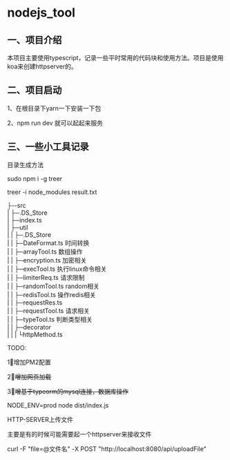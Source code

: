 # nodejs_tool

## 一、项目介绍

​	本项目主要使用typescript，记录一些平时常用的代码块和使用方法。项目是使用koa来创建httpserver的。

## 二、项目启动

1、在根目录下yarn一下安装一下包

2、npm run dev 就可以起起来服务



## 三、一些小工具记录

目录生成方法

sudo npm i -g treer

treer -i node_modules  result.txt

├--src  
|  ├─.DS_Store  
|  ├─index.ts  
|  ├─util  
|  |  ├─.DS_Store  
|  |  ├─DateFormat.ts 时间转换  
|  |  ├─arrayTool.ts  数组操作  
|  |  ├─encryption.ts 加密相关  
|  |  ├─execTool.ts 执行linux命令相关  
|  |  ├─limiterReq.ts 请求限制  
|  |  ├─randomTool.ts random相关  
|  |  ├─redisTool.ts 操作redis相关  
|  |  ├─requestRes.ts   
|  |  ├─requestTool.ts 请求相关  
|  |  ├─typeTool.ts 判断类型相关  
|  |  ├─decorator  
|  |  |     └httpMethod.ts  



TODO:

1⃣️增加PM2配置

2⃣️~~增加网页加载~~

3⃣️~~增基于typeorm的mysql连接，数据库操作~~



NODE_ENV=prod node dist/index.js



HTTP-SERVER上传文件

主要是有的时候可能需要起一个httpserver来接收文件

curl -F "file=@文件名" -X POST "http://localhost:8080/api/uploadFile"